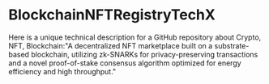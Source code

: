 # BlockchainNFTRegistryTechX
Here is a unique technical description for a GitHub repository about Crypto, NFT, Blockchain:"A decentralized NFT marketplace built on a substrate-based blockchain, utilizing zk-SNARKs for privacy-preserving transactions and a novel proof-of-stake consensus algorithm optimized for energy efficiency and high throughput."

